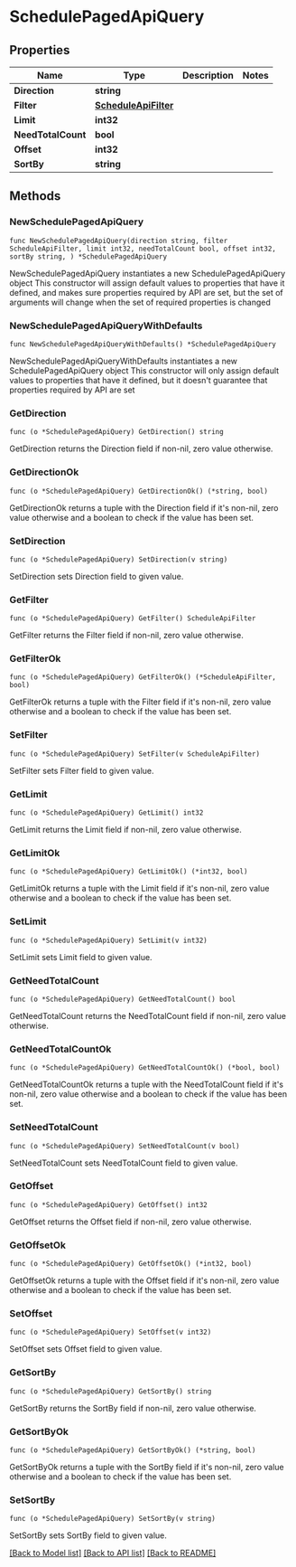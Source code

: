 # SchedulePagedApiQuery

## Properties

Name | Type | Description | Notes
------------ | ------------- | ------------- | -------------
**Direction** | **string** |  | 
**Filter** | [**ScheduleApiFilter**](ScheduleApiFilter.md) |  | 
**Limit** | **int32** |  | 
**NeedTotalCount** | **bool** |  | 
**Offset** | **int32** |  | 
**SortBy** | **string** |  | 

## Methods

### NewSchedulePagedApiQuery

`func NewSchedulePagedApiQuery(direction string, filter ScheduleApiFilter, limit int32, needTotalCount bool, offset int32, sortBy string, ) *SchedulePagedApiQuery`

NewSchedulePagedApiQuery instantiates a new SchedulePagedApiQuery object
This constructor will assign default values to properties that have it defined,
and makes sure properties required by API are set, but the set of arguments
will change when the set of required properties is changed

### NewSchedulePagedApiQueryWithDefaults

`func NewSchedulePagedApiQueryWithDefaults() *SchedulePagedApiQuery`

NewSchedulePagedApiQueryWithDefaults instantiates a new SchedulePagedApiQuery object
This constructor will only assign default values to properties that have it defined,
but it doesn't guarantee that properties required by API are set

### GetDirection

`func (o *SchedulePagedApiQuery) GetDirection() string`

GetDirection returns the Direction field if non-nil, zero value otherwise.

### GetDirectionOk

`func (o *SchedulePagedApiQuery) GetDirectionOk() (*string, bool)`

GetDirectionOk returns a tuple with the Direction field if it's non-nil, zero value otherwise
and a boolean to check if the value has been set.

### SetDirection

`func (o *SchedulePagedApiQuery) SetDirection(v string)`

SetDirection sets Direction field to given value.


### GetFilter

`func (o *SchedulePagedApiQuery) GetFilter() ScheduleApiFilter`

GetFilter returns the Filter field if non-nil, zero value otherwise.

### GetFilterOk

`func (o *SchedulePagedApiQuery) GetFilterOk() (*ScheduleApiFilter, bool)`

GetFilterOk returns a tuple with the Filter field if it's non-nil, zero value otherwise
and a boolean to check if the value has been set.

### SetFilter

`func (o *SchedulePagedApiQuery) SetFilter(v ScheduleApiFilter)`

SetFilter sets Filter field to given value.


### GetLimit

`func (o *SchedulePagedApiQuery) GetLimit() int32`

GetLimit returns the Limit field if non-nil, zero value otherwise.

### GetLimitOk

`func (o *SchedulePagedApiQuery) GetLimitOk() (*int32, bool)`

GetLimitOk returns a tuple with the Limit field if it's non-nil, zero value otherwise
and a boolean to check if the value has been set.

### SetLimit

`func (o *SchedulePagedApiQuery) SetLimit(v int32)`

SetLimit sets Limit field to given value.


### GetNeedTotalCount

`func (o *SchedulePagedApiQuery) GetNeedTotalCount() bool`

GetNeedTotalCount returns the NeedTotalCount field if non-nil, zero value otherwise.

### GetNeedTotalCountOk

`func (o *SchedulePagedApiQuery) GetNeedTotalCountOk() (*bool, bool)`

GetNeedTotalCountOk returns a tuple with the NeedTotalCount field if it's non-nil, zero value otherwise
and a boolean to check if the value has been set.

### SetNeedTotalCount

`func (o *SchedulePagedApiQuery) SetNeedTotalCount(v bool)`

SetNeedTotalCount sets NeedTotalCount field to given value.


### GetOffset

`func (o *SchedulePagedApiQuery) GetOffset() int32`

GetOffset returns the Offset field if non-nil, zero value otherwise.

### GetOffsetOk

`func (o *SchedulePagedApiQuery) GetOffsetOk() (*int32, bool)`

GetOffsetOk returns a tuple with the Offset field if it's non-nil, zero value otherwise
and a boolean to check if the value has been set.

### SetOffset

`func (o *SchedulePagedApiQuery) SetOffset(v int32)`

SetOffset sets Offset field to given value.


### GetSortBy

`func (o *SchedulePagedApiQuery) GetSortBy() string`

GetSortBy returns the SortBy field if non-nil, zero value otherwise.

### GetSortByOk

`func (o *SchedulePagedApiQuery) GetSortByOk() (*string, bool)`

GetSortByOk returns a tuple with the SortBy field if it's non-nil, zero value otherwise
and a boolean to check if the value has been set.

### SetSortBy

`func (o *SchedulePagedApiQuery) SetSortBy(v string)`

SetSortBy sets SortBy field to given value.



[[Back to Model list]](../README.md#documentation-for-models) [[Back to API list]](../README.md#documentation-for-api-endpoints) [[Back to README]](../README.md)


